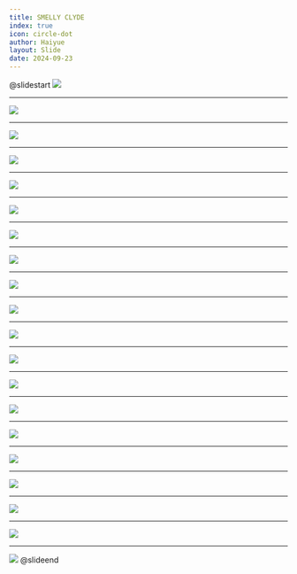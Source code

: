 ```yaml
---
title: SMELLY CLYDE
index: true
icon: circle-dot
author: Haiyue
layout: Slide
date: 2024-09-23
---
```

 
@slidestart
![](https://raw.githubusercontent.com/yclord/reading/refs/heads/master/english/Level-L/SMELLY%20CLYDE/001.webp)

---

![](https://raw.githubusercontent.com/yclord/reading/refs/heads/master/english/Level-L/SMELLY%20CLYDE/002.webp)

---

![](https://raw.githubusercontent.com/yclord/reading/refs/heads/master/english/Level-L/SMELLY%20CLYDE/003.webp)

---

![](https://raw.githubusercontent.com/yclord/reading/refs/heads/master/english/Level-L/SMELLY%20CLYDE/004.webp)

---

![](https://raw.githubusercontent.com/yclord/reading/refs/heads/master/english/Level-L/SMELLY%20CLYDE/005.webp)

---

![](https://raw.githubusercontent.com/yclord/reading/refs/heads/master/english/Level-L/SMELLY%20CLYDE/006.webp)

---

![](https://raw.githubusercontent.com/yclord/reading/refs/heads/master/english/Level-L/SMELLY%20CLYDE/007.webp)

---

![](https://raw.githubusercontent.com/yclord/reading/refs/heads/master/english/Level-L/SMELLY%20CLYDE/008.webp)

---

![](https://raw.githubusercontent.com/yclord/reading/refs/heads/master/english/Level-L/SMELLY%20CLYDE/009.webp)

---

![](https://raw.githubusercontent.com/yclord/reading/refs/heads/master/english/Level-L/SMELLY%20CLYDE/010.webp)

---

![](https://raw.githubusercontent.com/yclord/reading/refs/heads/master/english/Level-L/SMELLY%20CLYDE/011.webp)

---

![](https://raw.githubusercontent.com/yclord/reading/refs/heads/master/english/Level-L/SMELLY%20CLYDE/012.webp)

---

![](https://raw.githubusercontent.com/yclord/reading/refs/heads/master/english/Level-L/SMELLY%20CLYDE/013.webp)

---

![](https://raw.githubusercontent.com/yclord/reading/refs/heads/master/english/Level-L/SMELLY%20CLYDE/014.webp)

---

![](https://raw.githubusercontent.com/yclord/reading/refs/heads/master/english/Level-L/SMELLY%20CLYDE/015.webp)

---

![](https://raw.githubusercontent.com/yclord/reading/refs/heads/master/english/Level-L/SMELLY%20CLYDE/016.webp)

---

![](https://raw.githubusercontent.com/yclord/reading/refs/heads/master/english/Level-L/SMELLY%20CLYDE/017.webp)

---

![](https://raw.githubusercontent.com/yclord/reading/refs/heads/master/english/Level-L/SMELLY%20CLYDE/018.webp)

---

![](https://raw.githubusercontent.com/yclord/reading/refs/heads/master/english/Level-L/SMELLY%20CLYDE/019.webp)

---

![](https://raw.githubusercontent.com/yclord/reading/refs/heads/master/english/Level-L/SMELLY%20CLYDE/020.webp)
@slideend
